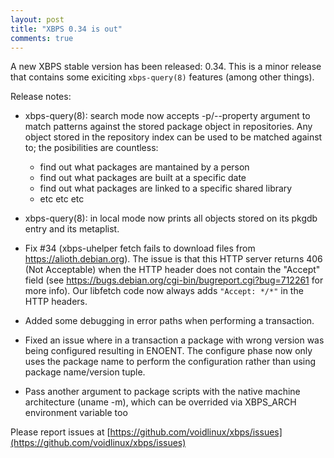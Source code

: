 ```yaml
---
layout: post
title: "XBPS 0.34 is out"
comments: true
---
```


A new XBPS stable version has been released: 0.34. This is a minor release
that contains some exiciting `xbps-query(8)` features (among other things).

Release notes:

- xbps-query(8): search mode now accepts -p/--property argument to match patterns
against the stored package object in repositories. Any object stored in the repository
index can be used to be matched against to; the posibilities are countless:

	- find out what packages are mantained by a person
	- find out what packages are built at a specific date
	- find out what packages are linked to a specific shared library
	- etc etc etc

- xbps-query(8): in local mode now prints all objects stored on its pkgdb entry
and its metaplist.

- Fix #34 (xbps-uhelper fetch fails to download files from https://alioth.debian.org).
The issue is that this HTTP server returns 406 (Not Acceptable) when the HTTP
header does not contain the "Accept" field (see
https://bugs.debian.org/cgi-bin/bugreport.cgi?bug=712261 for more info).
Our libfetch code now always adds `"Accept: */*"` in the HTTP headers.

- Added some debugging in error paths when performing a transaction.

- Fixed an issue where in a transaction a package with wrong version was being
configured resulting in ENOENT. The configure phase now only uses the package
name to perform the configuration rather than using package name/version tuple.

- Pass another argument to package scripts with the native machine architecture
(uname -m), which can be overrided via XBPS\_ARCH environment variable too

Please report issues at
[https://github.com/voidlinux/xbps/issues](https://github.com/voidlinux/xbps/issues)
